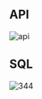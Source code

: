 API
---
![api](https://github.com/user-attachments/assets/dbc1b584-3d2c-4cfb-8d66-afd95904750b)

SQL
---
![344](https://github.com/user-attachments/assets/8fac52d6-b8a1-4ccb-bf79-adcc3e2fe2ef)

